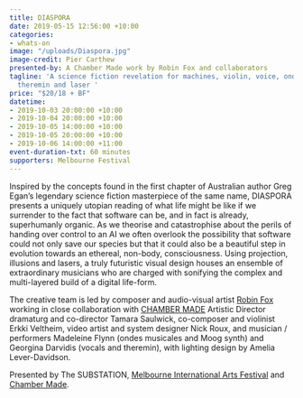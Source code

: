 ```yaml
---
title: DIASPORA
date: 2019-05-15 12:56:00 +10:00
categories:
- whats-on
image: "/uploads/Diaspora.jpg"
image-credit: Pier Carthew
presented-by: A Chamber Made work by Robin Fox and collaborators
tagline: 'A science fiction revelation for machines, violin, voice, ondes musicales,
  theremin and laser '
price: "$20/18 + BF"
datetime:
- 2019-10-03 20:00:00 +10:00
- 2019-10-04 20:00:00 +10:00
- 2019-10-05 14:00:00 +10:00
- 2019-10-05 20:00:00 +10:00
- 2019-10-06 14:00:00 +11:00
event-duration-txt: 60 minutes
supporters: Melbourne Festival
---
```


Inspired by the concepts found in the first chapter of Australian author Greg Egan’s legendary science fiction masterpiece of the same name, DIASPORA presents a uniquely utopian reading of what life might be like if we surrender to the fact that software can be, and in fact is already, superhumanly organic. As we theorise and catastrophise about the perils of handing over control to an AI we often overlook the possibility that software could not only save our species but that it could also be a beautiful step in evolution towards an ethereal, non-body, consciousness. Using projection, illusions and lasers, a truly futuristic visual design houses an ensemble of extraordinary musicians who are charged with sonifying the complex and multi-layered build of a digital life-form.

The creative team is led by composer and audio-visual artist [Robin Fox](https://robinfox.com.au/) working in close collaboration with [CHAMBER MADE](http://www.chambermade.org) Artistic Director dramaturg and co-director Tamara Saulwick, co-composer and violinist  Erkki Veltheim, video artist and system designer Nick Roux, and musician / performers Madeleine Flynn (ondes musicales and Moog synth) and Georgina Darvidis (vocals and theremin), with lighting design by Amelia Lever-Davidson.

Presented by The SUBSTATION, [Melbourne International Arts Festival](https://www.festival.melbourne/) and [Chamber Made](http://www.chambermade.org).

